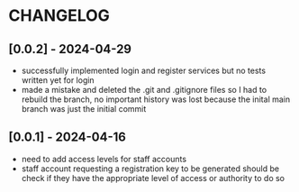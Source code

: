 # CHANGELOG

## [0.0.2] - 2024-04-29

- successfully implemented login and register services but no tests written yet for login
- made a mistake and deleted the .git and .gitignore files so I had to rebuild the branch, no important history was lost because the inital main branch was just the initial commit

## [0.0.1] - 2024-04-16

- need to add access levels for staff accounts
- staff account requesting a registration key to be generated should be check if they have the appropriate level of access or authority to do so